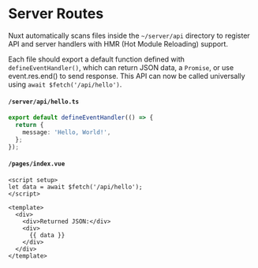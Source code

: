 # Server Routes

Nuxt automatically scans files inside the `~/server/api` directory to register API and server handlers with HMR (Hot Module Reloading) support.

Each file should export a default function defined with `defineEventHandler()`, which can return JSON data, a `Promise`, or use event.res.end() to send response. This API can now be called universally using `await $fetch('/api/hello')`.

#### `/server/api/hello.ts`

```ts
export default defineEventHandler(() => {
  return {
    message: 'Hello, World!',
  };
});
```

#### `/pages/index.vue`

```vue
<script setup>
let data = await $fetch('/api/hello');
</script>

<template>
  <div>
    <div>Returned JSON:</div>
    <div>
      {{ data }}
    </div>
  </div>
</template>
```

